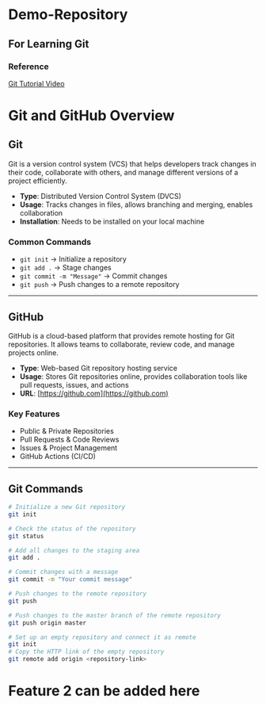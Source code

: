 # Demo-Repository
## For Learning Git
### Reference
[Git Tutorial Video](https://www.youtube.com/watch?v=RGOj5yH7evk)

# Git and GitHub Overview

## Git
Git is a version control system (VCS) that helps developers track changes in their code, collaborate with others, and manage different versions of a project efficiently.

- **Type**: Distributed Version Control System (DVCS)
- **Usage**: Tracks changes in files, allows branching and merging, enables collaboration
- **Installation**: Needs to be installed on your local machine

### Common Commands
- `git init` → Initialize a repository
- `git add .` → Stage changes
- `git commit -m "Message"` → Commit changes
- `git push` → Push changes to a remote repository

---

## GitHub
GitHub is a cloud-based platform that provides remote hosting for Git repositories. It allows teams to collaborate, review code, and manage projects online.

- **Type**: Web-based Git repository hosting service
- **Usage**: Stores Git repositories online, provides collaboration tools like pull requests, issues, and actions
- **URL**: [https://github.com](https://github.com)

### Key Features
- Public & Private Repositories
- Pull Requests & Code Reviews
- Issues & Project Management
- GitHub Actions (CI/CD)

---

## Git Commands

```bash
# Initialize a new Git repository
git init

# Check the status of the repository
git status

# Add all changes to the staging area
git add .

# Commit changes with a message
git commit -m "Your commit message"

# Push changes to the remote repository
git push

# Push changes to the master branch of the remote repository
git push origin master

# Set up an empty repository and connect it as remote
git init
# Copy the HTTP link of the empty repository
git remote add origin <repository-link>


```

# Feature 2 can be added here

